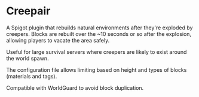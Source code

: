 Creepair
========

A Spigot plugin that rebuilds natural environments after they're exploded by creepers. Blocks are rebuilt over the ~10 seconds or so after the explosion, allowing players to vacate the area safely.

Useful for large survival servers where creepers are likely to exist around the world spawn.

The configuration file allows limiting based on height and types of blocks (materials and tags).

Compatible with WorldGuard to avoid block duplication.
